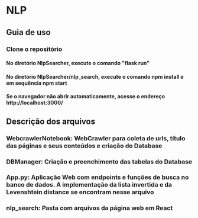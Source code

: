 # NLP


## Guia de uso

### Clone o repositório
#### No diretório NlpSearcher, execute o comando "flask run"
#### No diretório NlpSearcher/nlp_search, execute o comando npm install e em sequência npm start
#### Se o navegador não abrir automaticamente, acesse o endereço http://localhost:3000/


## Descrição dos arquivos
### WebcrawlerNotebook: WebCrawler para coleta de urls, título das páginas e seus conteúdos e criação do Database
### DBManager: Criação e preenchimento das tabelas do Database
### App.py: Aplicação Web com endpoints e funções de busca no banco de dados. A implementação da lista invertida e da Levenshtein distance se encontram nesse arquivo
### nlp_search: Pasta com arquivos da página web em React
